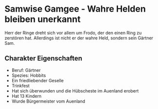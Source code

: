 # Samwise Gamgee - Wahre Helden bleiben unerkannt
Herr der Ringe dreht sich vor allem um Frodo, der den einen Ring zu zerstören hat. Allerdings ist nicht er der wahre Held, sondern sein Gärtner Sam.
## Charakter Eigenschaften
* Beruf: Gärtner
* Spezies: Hobbits
* Ein friedliebender Geselle
* Trinkfest
* Hat sich überwunden und die Hübscheste im Auenland erobert
* Hat 13 Kindern
* Wurde Bürgermeister vom Auenland
